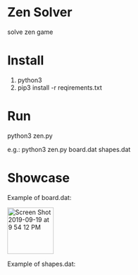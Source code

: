 # Zen Solver
solve zen game
# Install
  1. python3
  2. pip3 install -r reqirements.txt
# Run
python3 zen.py <your board input> <your shape input>

e.g.:
  python3 zen.py board.dat shapes.dat
# Showcase
Example of board.dat:

<img width="105" alt="Screen Shot 2019-09-19 at 9 54 12 PM" src="https://user-images.githubusercontent.com/55373469/65300389-20625200-db28-11e9-82dd-d9a870bf92e2.png">

Example of shapes.dat:
